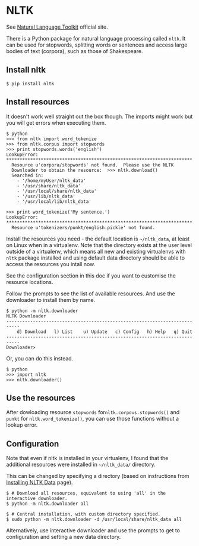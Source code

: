 # NLTK

See [Natural Language Toolkit](http://www.nltk.org/) official site.

There is a Python package for natural language processing called `nltk`. It can be used for stopwords, splitting words or sentences and access large bodies of text (corpora), such as those of Shakespeare.

## Install nltk

```
$ pip install nltk
```

## Install resources

It doesn't work well straight out the box though. The imports might work but you will get errors when executing them.

```
$ python
>>> from nltk import word_tokenize
>>> from nltk.corpus import stopwords
>>> print stopwords.words('english')
LookupError:
**********************************************************************
  Resource u'corpora/stopwords' not found.  Please use the NLTK
  Downloader to obtain the resource:  >>> nltk.download()
  Searched in:
    - '/home/myUser/nltk_data'
    - '/usr/share/nltk_data'
    - '/usr/local/share/nltk_data'
    - '/usr/lib/nltk_data'
    - '/usr/local/lib/nltk_data'

>>> print word_tokenize('My sentence.')
LookupError:
**********************************************************************
  Resource u'tokenizers/punkt/english.pickle' not found.
```

Install the resources you need - the default location is `~/nltk_data`, at least on Linux when in a virtualenv. Note that the directory exists at the user level outside of a virtualenv, which means all new and existing virtualenvs with `nltk` package installed and using default data directory should be able to access the resources you intall now.

See the configuration section in this doc if you want to customise the resource locations.


Follow the prompts to see the list of available resources. And use the downloader to install them by name. 

```
$ python -m nltk.downloader
NLTK Downloader
---------------------------------------------------------------------------
    d) Download   l) List    u) Update   c) Config   h) Help   q) Quit
---------------------------------------------------------------------------
Downloader>
```

Or, you can do this instead.

```
$ python
>>> import nltk
>>> nltk.downloader()
```

## Use the resources

After dowloading resource `stopwords` for`nltk.corpous.stopwords()` and `punkt` for `nltk.word_tokenize()`, you can use those functions without a lookup error.


## Configuration

Note that even if nltk is installed in your virtualenv, I found that the additional resources were installed in `~/nltk_data/` directory.

This can be changed by specifying a directory (based on instructions from [Installing NLTK Data](http://www.nltk.org/data.html) page).

```
$ # Download all resources, equivalent to using 'all' in the interactive downloader.
$ python -m nltk.downloader all

$ # Central installation, with custom directory specified.
$ sudo python -m nltk.downloader -d /usr/local/share/nltk_data all
```

Alternatively, use interactive downloader and use the prompts to get to configuration and setting a new data directory.

